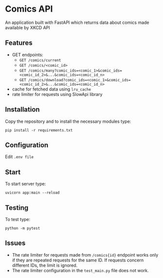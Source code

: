 # Comics API

An application built with FastAPI which returns data about comics made available by XKCD API  

## Features  

- GET endpoints:  
  - `GET /comics/current`  
  - `GET /comics/<comic_id>`  
  - `GET /comics/many?comic_ids=<comic_1>&comic_ids=<comic_id_2>&...&comic_ids=<comic_id_n>`  
  - `GET /comics/download?comic_ids=<comic_1>&comic_ids=<comic_id_2>&...&comic_ids=<comic_id_n>`  
- cache for fetched data  using `lru_cache`
- rate limiter for requests using SlowApi library

## Installation  

Copy the repository and to install the necessary modules type:  

    pip install -r requirements.txt  

## Configuration  

Edit `.env file`

## Start  

To start server type:  

    uvicorn app:main --reload  

## Testing  

To test type:  

    python -m pytest  
        
## Issues  

- The rate limiter for requests made from `/comics{id}` endpoint works only if they are repeated requests for the same ID. If requests concern different IDs, the limit is ignored.  
- The rate limiter configuration in the `test_main.py` file does not work. 
